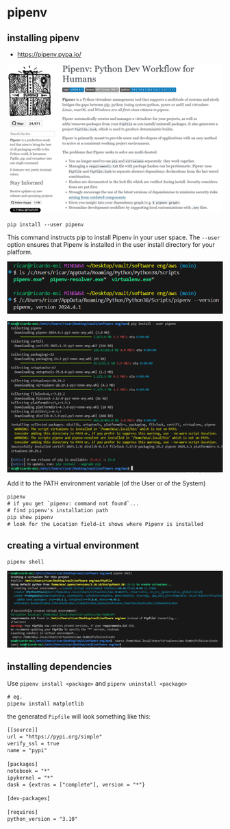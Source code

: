 # pipenv

## installing pipenv

* <https://pipenv.pypa.io/>

![a](img/2025-02-04-11-34-21.png)

```shell
pip install --user pipenv
```

This command instructs pip to install Pipenv in your user space. The `--user` option ensures that Pipenv is installed in the user install directory for your platform.

![a](img/2025-02-04-11-58-32.png)

![a](img/2025-02-04-15-46-31.png)

Add it to the PATH environment variable (of the User or of the System)

```shell
pipenv
# if you get `pipenv: command not found`...
# find pipenv's installation path
pip show pipenv
# look for the Location field—it shows where Pipenv is installed
```

## creating a virtual environment

```shell
pipenv shell
```

![a](img/2025-02-04-15-53-21.png)

## installing dependencies

Use `pipenv install <package>` and `pipenv uninstall <package>`

```shell
# eg.
pipenv install matplotlib
```

the generated `Pipfile` will look something like this:

```none
[[source]]
url = "https://pypi.org/simple"
verify_ssl = true
name = "pypi"

[packages]
notebook = "*"
ipykernel = "*"
dask = {extras = ["complete"], version = "*"}

[dev-packages]

[requires]
python_version = "3.10"
```
